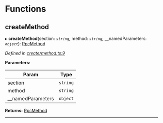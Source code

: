 

# Functions

<a id="createmethod"></a>

##  createMethod

▸ **createMethod**(section: *`string`*, method: *`string`*, __namedParameters: *`object`*): [RpcMethod](_types_d_.md#rpcmethod)

*Defined in [create/method.ts:9](https://github.com/polkadot-js/api/blob/7180f89/packages/type-jsonrpc/src/create/method.ts#L9)*

**Parameters:**

| Param | Type |
| ------ | ------ |
| section | `string` |
| method | `string` |
| __namedParameters | `object` |

**Returns:** [RpcMethod](_types_d_.md#rpcmethod)

___

